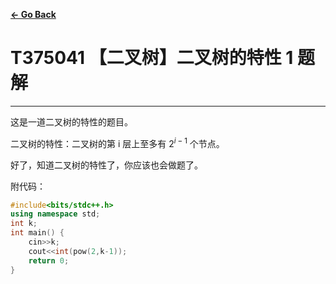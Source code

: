 [**← Go Back**](daiyulong-house.github.io)

# T375041 【二叉树】二叉树的特性 1 题解

---

这是一道二叉树的特性的题目。

二叉树的特性：二叉树的第 i 层上至多有 2$^{i-1}$ 个节点。

好了，知道二叉树的特性了，你应该也会做题了。

附代码：

```C++
#include<bits/stdc++.h>
using namespace std;
int k;
int main() {
    cin>>k;
    cout<<int(pow(2,k-1));
    return 0;
} 
```
